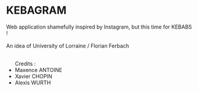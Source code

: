 <h1> KEBAGRAM </h1>

Web application shamefully inspired by Instagram, but this time for KEBABS !
<br/><br/>
An idea of University of Lorraine / Florian Ferbach 
<br/><br/>
<ul> Credits :
<li> Maxence ANTOINE </li>
<li> Xavier CHOPIN</li>
<li> Alexis WURTH</li>
</ul>
